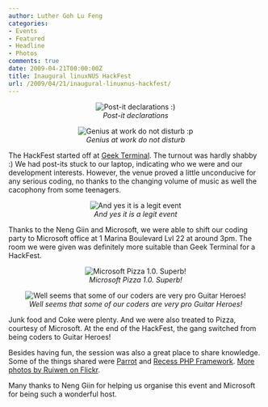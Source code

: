 ```yaml
---
author: Luther Goh Lu Feng
categories:
- Events
- Featured
- Headline
- Photos
comments: true
date: 2009-04-21T00:00:00Z
title: Inaugural linuxNUS HackFest
url: /2009/04/21/inaugural-linuxnus-hackfest/
---
```


<div align="center"><p><img src="http://farm4.static.flickr.com/3493/3459142749_d14f547d52.jpg?v=0" alt="Post-it declarations :)" /><br /><em>Post-it declarations</em></p>
<p><img src="http://farm4.static.flickr.com/3586/3459961604_ef56c6c989.jpg?v=0" alt="Genius at work do not disturb :p" /><br /><em>Genius at work do not disturb</em></p>
</div>

The HackFest started off at <a href="http://www.geekterminal.com/">Geek Terminal</a>. The turnout was hardly shabby :) We had post-its stuck to our laptop, indicating who we were and our development interests. However, the venue proved a little unconducive for any serious coding, no thanks to the changing volume of music as well the cacophony from some teenagers.

<div align="center"><p><img src="http://farm4.static.flickr.com/3621/3459157841_c595bbd5f2.jpg?v=0" alt="And yes it is a legit event" /><br /><em>And yes it is a legit event</em></p></div>

Thanks to the Neng Giin and Microsoft, we were able to shift our coding party to Microsoft office at 1 Marina Boulevard Lvl 22 at around 3pm. The room we were given was definitely more suitable than Geek Terminal for a HackFest.

<div align="center"><p><img src="http://farm4.static.flickr.com/3650/3459161345_8427b40658.jpg?v=0" alt="Microsoft Pizza 1.0. Superb!" /><br /><em>Microsoft Pizza 1.0. Superb!</em></p>
<p><img src="http://farm4.static.flickr.com/3477/3459980830_0d469c8b5c.jpg?v=0" alt="Well seems that some of our coders are very pro Guitar Heroes!" /><br /><em>Well seems that some of our coders are very pro Guitar Heroes!</em></p>
</div>

Junk food and Coke were plenty. And we were also treated to Pizza, courtesy of Microsoft. At the end of the HackFest, the gang switched from being coders to Guitar Heroes!

Besides having fun, the session was also a great place to share knowledge. Some of the things shared were <a href="http://www.parrot.org/">Parrot</a> and <a href="http://www.recessframework.org/">Recess PHP Framework</a>. <a href="http://www.flickr.com/photos/ruiwen/sets/72157617001011319/">More photos by Ruiwen on Flickr</a>.

Many thanks to Neng Giin for helping us organise this event and Microsoft for being such a wonderful host.
